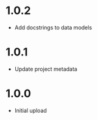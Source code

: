 # 1.0.2
- Add docstrings to data models

# 1.0.1
- Update project metadata

# 1.0.0
- Initial upload
